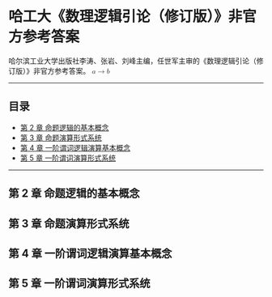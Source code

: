 # 哈工大《数理逻辑引论（修订版）》非官方参考答案
哈尔滨工业大学出版社李涛、张岩、刘峰主编，任世军主审的《数理逻辑引论（修订版）》非官方参考答案。
<math xmlns="http://www.w3.org/1998/Math/MathML"><mi>a</mi><mo>&#x2192;</mo><mi>b</mi></math>
___
## 目录
* [第 2 章  命题逻辑的基本概念](https://github.com/RealTonyShaw/Introduction-to-Mathematical-Logic#%E7%AC%AC-2-%E7%AB%A0--%E5%91%BD%E9%A2%98%E9%80%BB%E8%BE%91%E7%9A%84%E5%9F%BA%E6%9C%AC%E6%A6%82%E5%BF%B5)
* [第 3 章  命题演算形式系统](https://github.com/RealTonyShaw/Introduction-to-Mathematical-Logic#%E7%AC%AC-3-%E7%AB%A0--%E5%91%BD%E9%A2%98%E6%BC%94%E7%AE%97%E5%BD%A2%E5%BC%8F%E7%B3%BB%E7%BB%9F)
* [第 4 章  一阶谓词逻辑演算基本概念](https://github.com/RealTonyShaw/Introduction-to-Mathematical-Logic#%E7%AC%AC-4-%E7%AB%A0--%E4%B8%80%E9%98%B6%E8%B0%93%E8%AF%8D%E9%80%BB%E8%BE%91%E6%BC%94%E7%AE%97%E5%9F%BA%E6%9C%AC%E6%A6%82%E5%BF%B5)
* [第 5 章  一阶谓词演算形式系统](https://github.com/RealTonyShaw/Introduction-to-Mathematical-Logic#%E7%AC%AC-5-%E7%AB%A0--%E4%B8%80%E9%98%B6%E8%B0%93%E8%AF%8D%E6%BC%94%E7%AE%97%E5%BD%A2%E5%BC%8F%E7%B3%BB%E7%BB%9F)
___
## 第 2 章  命题逻辑的基本概念
## 第 3 章  命题演算形式系统
## 第 4 章  一阶谓词逻辑演算基本概念
## 第 5 章  一阶谓词演算形式系统

